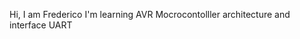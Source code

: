 Hi, I am Frederico
I'm learning AVR Mocrocontolller architecture and interface UART 

<!---
Fredelektro/Fredelektro is a ✨ special ✨ repository because its `README.md` (this file) appears on your GitHub profile.
You can click the Preview link to take a look at your changes.
--->
